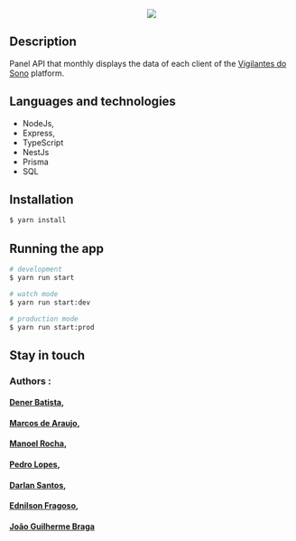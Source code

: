 <p align="center">
  <a href="https://www.vigilantesdosono.com" target="blank"><img src="https://cdn.discordapp.com/attachments/985645895779508254/1061656690040246383/vigilantesDoSono.png"/></a>
</p>

## Description

Panel API that monthly displays the data of each client of the [Vigilantes do Sono](https://www.vigilantesdosono.com/) platform.

## Languages ​​and technologies

- NodeJs,
- Express,
- TypeScript
- NestJs
- Prisma
- SQL
## Installation

```bash
$ yarn install
```

## Running the app

```bash
# development
$ yarn run start

# watch mode
$ yarn run start:dev

# production mode
$ yarn run start:prod
```
## Stay in touch

 ### Authors :
#### [Dener Batista](https://www.linkedin.com/in/denerbatista/),
#### [Marcos de Araujo](https://www.linkedin.com/in/marcos-vinicius-pereira-barbosa-de-araujo-25656b202/),
#### [Manoel Rocha](https://www.linkedin.com/in/manoel-rocha-6328091b8/),
#### [Pedro Lopes](https://www.linkedin.com/in/pedro-phls/),
#### [Darlan Santos](https://www.linkedin.com/in/darlan-souza-dev/),
#### [Ednilson Fragoso](https://www.linkedin.com/in/ednilsonfragoso/),
#### [João Guilherme Braga](https://www.linkedin.com/in/joao-guilherme-braga/)
